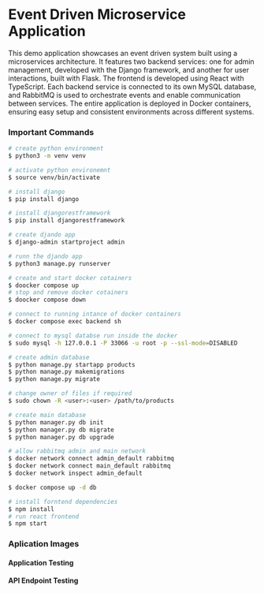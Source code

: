 # Event Driven Microservice Application

This demo application showcases an event driven system built using a microservices architecture. It features two backend services: one for admin management, developed with the Django framework, and another for user interactions, built with Flask. The frontend is developed using React with TypeScript. Each backend service is connected to its own MySQL database, and RabbitMQ is used to orchestrate events and enable communication between services. The entire application is deployed in Docker containers, ensuring easy setup and consistent environments across different systems.

### Important Commands
```bash
# create python environment
$ python3 -m venv venv

# activate python environemnt
$ source venv/bin/activate

# install django
$ pip install django

# install djangorestframework
$ pip install djangorestframework

# create djando app
$ django-admin startproject admin

# runn the djando app
$ python3 manage.py runserver

# create and start docker cotainers
$ doocker compose up
# stop and remove docker cotainers
$ doocker compose down

# connect to running intance of docker containers
$ docker compose exec backend sh

# connect to mysql databse run inside the docker
$ sudo mysql -h 127.0.0.1 -P 33066 -u root -p --ssl-mode=DISABLED

# create admin database
$ python manage.py startapp products
$ python manage.py makemigrations
$ python manage.py migrate

# change owner of files if required
$ sudo chown -R <user>:<user> /path/to/products

# create main database
$ python manager.py db init
$ python manager.py db migrate
$ python manager.py db upgrade

# allow rabbitmq admin and main network
$ docker network connect admin_default rabbitmq
$ docker network connect main_default rabbitmq
$ docker network inspect admin_default

$ docker compose up -d db

# install forntend dependencies
$ npm install
# run react frontend
$ npm start
```

### Aplication Images

#### Application Testing



#### API Endpoint Testing


